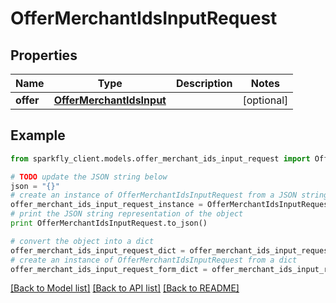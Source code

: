 # OfferMerchantIdsInputRequest


## Properties
Name | Type | Description | Notes
------------ | ------------- | ------------- | -------------
**offer** | [**OfferMerchantIdsInput**](OfferMerchantIdsInput.md) |  | [optional] 

## Example

```python
from sparkfly_client.models.offer_merchant_ids_input_request import OfferMerchantIdsInputRequest

# TODO update the JSON string below
json = "{}"
# create an instance of OfferMerchantIdsInputRequest from a JSON string
offer_merchant_ids_input_request_instance = OfferMerchantIdsInputRequest.from_json(json)
# print the JSON string representation of the object
print OfferMerchantIdsInputRequest.to_json()

# convert the object into a dict
offer_merchant_ids_input_request_dict = offer_merchant_ids_input_request_instance.to_dict()
# create an instance of OfferMerchantIdsInputRequest from a dict
offer_merchant_ids_input_request_form_dict = offer_merchant_ids_input_request.from_dict(offer_merchant_ids_input_request_dict)
```
[[Back to Model list]](../README.md#documentation-for-models) [[Back to API list]](../README.md#documentation-for-api-endpoints) [[Back to README]](../README.md)


